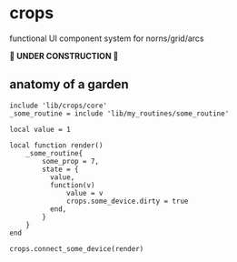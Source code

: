 # crops

functional UI component system for norns/grid/arcs

**🚧 UNDER CONSTRUCTION 🚧**

## anatomy of a garden

```
include 'lib/crops/core'
_some_routine = include 'lib/my_routines/some_routine'

local value = 1

local function render()
    _some_routine{
        some_prop = 7,
        state = { 
          value, 
          function(v) 
              value = v 
              crops.some_device.dirty = true
          end,
        }
    }
end

crops.connect_some_device(render)
```
